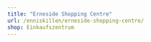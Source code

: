 ```yaml
---
title: "Erneside Shopping Centre"
url: /enniskillen/erneside-shopping-centre/
shop: Einkaufszentrum
---
```

